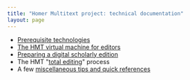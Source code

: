 ```yaml
---
title: "Homer Multitext project: technical documentation"
layout: page
---
```


- [Prerequisite technologies](tech)
- [The HMT virtual machine for editors](vm)
- [Preparing a digital scholarly edition](dse)
- The HMT "[total editing](totaled)" process
- A few [miscellaneous tips and quick references](tips)

